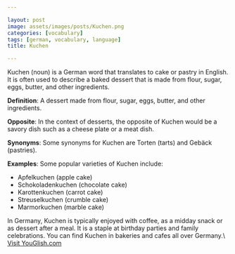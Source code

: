 ```yaml
---

layout: post
image: assets/images/posts/Kuchen.png
categories: [vocabulary]
tags: [german, vocabulary, language]
title: Kuchen

---
```


Kuchen (noun) is a German word that translates to cake or pastry in English. It is often used to describe a baked dessert that is made from flour, sugar, eggs, butter, and other ingredients.

**Definition**: A dessert made from flour, sugar, eggs, butter, and other ingredients.

**Opposite**: In the context of desserts, the opposite of Kuchen would be a savory dish such as a cheese plate or a meat dish.

**Synonyms**: Some synonyms for Kuchen are Torten (tarts) and Gebäck (pastries).

**Examples**: Some popular varieties of Kuchen include:

- Apfelkuchen (apple cake)
- Schokoladenkuchen (chocolate cake)
- Karottenkuchen (carrot cake)
- Streuselkuchen (crumble cake)
- Marmorkuchen (marble cake) 

In Germany, Kuchen is typically enjoyed with coffee, as a midday snack or as dessert after a meal. It is a staple at birthday parties and family celebrations. You can find Kuchen in bakeries and cafes all over Germany.\ <a id="yg-widget-0" class="youglish-widget" data-query="Kuchen" data-lang="german" data-components="8412" data-auto-start="0" data-bkg-color="theme_light" data-title="How%20to%20pronounce%20Kuchen%20in%20German"  rel="nofollow" href="https://youglish.com">Visit YouGlish.com</a><script async src="https://youglish.com/public/emb/widget.js" charset="utf-8"></script>
